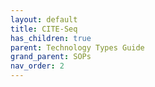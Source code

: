 ```yaml
---
layout: default
title: CITE-Seq
has_children: true
parent: Technology Types Guide
grand_parent: SOPs
nav_order: 2
---
```

